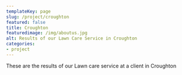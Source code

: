 ```yaml
---
templateKey: page
slug: /project/croughton
featured: false
title: Croughton
featuredimage: /img/aboutus.jpg
alt: Results of our Lawn Care Service in Croughton
categories:
- project
---
```

These are the results of our Lawn care service at a client in Croughton


